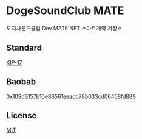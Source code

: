 # DogeSoundClub MATE
도지사운드클럽 Dev MATE NFT 스마트계약 저장소

## Standard
[KIP-17](https://kips.klaytn.com/KIPs/kip-17)

## Baobab
0x109d3157b10e86561eeadc78b033cd06458fd889

## License
[MIT](LICENSE)